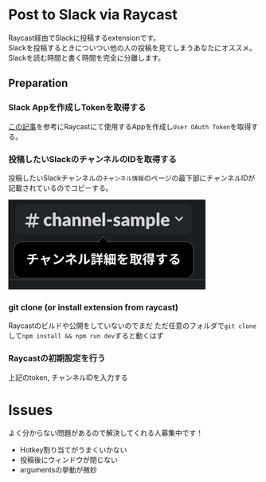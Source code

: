 # Post to Slack via Raycast

Raycast経由でSlackに投稿するextensionです。  
Slackを投稿するときについつい他の人の投稿を見てしまうあなたにオススメ。  
Slackを読む時間と書く時間を完全に分離します。

## Preparation

### Slack Appを作成しTokenを取得する

[この記事](https://zenn.dev/kou_pg_0131/articles/slack-api-post-message)を参考にRaycastにて使用するAppを作成し`User OAuth Token`を取得する。

### 投稿したいSlackのチャンネルのIDを取得する

投稿したいSlackチャンネルの`チャンネル情報`のページの最下部にチャンネルIDが記載されているのでコピーする。

![](assets/readme-1.png)

### git clone (or install extension from raycast)

Raycastのビルドや公開をしていないのでまだ
ただ任意のフォルダで`git clone`して`npm install && npm run dev`すると動くはず

### Raycastの初期設定を行う

上記のtoken, チャンネルIDを入力する

# Issues
よく分からない問題があるので解決してくれる人募集中です！

- Hotkey割り当てがうまくいかない
- 投稿後にウィンドウが閉じない
- argumentsの挙動が微妙